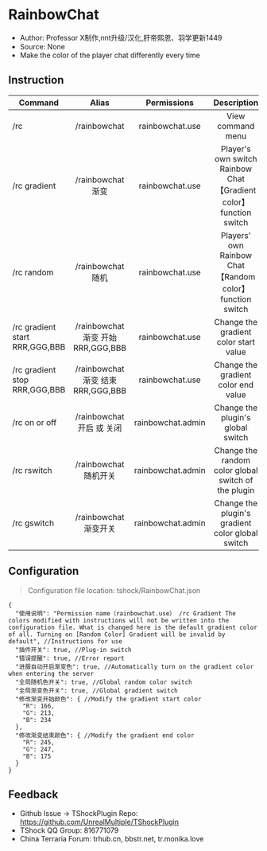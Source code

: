 # RainbowChat

- Author: Professor X制作,nnt升级/汉化,肝帝熙恩、羽学更新1449
- Source: None
- Make the color of the player chat differently every time

## Instruction

| Command                             |               Alias               |        Permissions         |          Description          |
|--------------------------------|:------------------------------:|:-----------------:|:--------------------:|
| /rc                            |          /rainbowchat          |  rainbowchat.use  |         View command menu         |
| /rc gradient                   |        /rainbowchat 渐变         |  rainbowchat.use  | Player's own switch Rainbow Chat【Gradient color】function switch |
| /rc random                     |        /rainbowchat 随机         |  rainbowchat.use  |  Players' own Rainbow Chat【Random color】function switch  |
| /rc gradient start RRR,GGG,BBB | /rainbowchat 渐变 开始 RRR,GGG,BBB |  rainbowchat.use  |       Change the gradient color start value       |
| /rc gradient stop RRR,GGG,BBB  | /rainbowchat 渐变 结束 RRR,GGG,BBB |  rainbowchat.use  |       Change the gradient color end value       |
| /rc on or off                   |      /rainbowchat 开启 或 关闭      | rainbowchat.admin |      Change the plugin's global switch       |
| /rc rswitch                    |       /rainbowchat 随机开关        | rainbowchat.admin |     Change the random color global switch of the plugin     |
| /rc gswitch                    |       /rainbowchat 渐变开关        | rainbowchat.admin |     Change the plugin's gradient color global switch     |



## Configuration
> Configuration file location: tshock/RainbowChat.json
```json5
{
  "使用说明": "Permission name（rainbowchat.use） /rc Gradient The colors modified with instructions will not be written into the configuration file. What is changed here is the default gradient color of all. Turning on [Random Color] Gradient will be invalid by default", //Instructions for use
  "插件开关": true, //Plug-in switch
  "错误提醒": true, //Error report
  "进服自动开启渐变色": true, //Automatically turn on the gradient color when entering the server
  "全局随机色开关": true, //Global random color switch
  "全局渐变色开关": true, //Global gradient switch
  "修改渐变开始颜色": { //Modify the gradient start color
    "R": 166,
    "G": 213,
    "B": 234
  },
  "修改渐变结束颜色": { //Modify the gradient end color
    "R": 245,
    "G": 247,
    "B": 175
  }
}
```

## Feedback
- Github Issue -> TShockPlugin Repo: https://github.com/UnrealMultiple/TShockPlugin
- TShock QQ Group: 816771079
- China Terraria Forum: trhub.cn, bbstr.net, tr.monika.love
